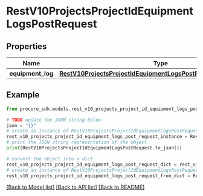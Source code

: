 # RestV10ProjectsProjectIdEquipmentLogsPostRequest


## Properties

Name | Type | Description | Notes
------------ | ------------- | ------------- | -------------
**equipment_log** | [**RestV10ProjectsProjectIdEquipmentLogsPostRequestEquipmentLog**](RestV10ProjectsProjectIdEquipmentLogsPostRequestEquipmentLog.md) |  | 

## Example

```python
from procore_sdk.models.rest_v10_projects_project_id_equipment_logs_post_request import RestV10ProjectsProjectIdEquipmentLogsPostRequest

# TODO update the JSON string below
json = "{}"
# create an instance of RestV10ProjectsProjectIdEquipmentLogsPostRequest from a JSON string
rest_v10_projects_project_id_equipment_logs_post_request_instance = RestV10ProjectsProjectIdEquipmentLogsPostRequest.from_json(json)
# print the JSON string representation of the object
print(RestV10ProjectsProjectIdEquipmentLogsPostRequest.to_json())

# convert the object into a dict
rest_v10_projects_project_id_equipment_logs_post_request_dict = rest_v10_projects_project_id_equipment_logs_post_request_instance.to_dict()
# create an instance of RestV10ProjectsProjectIdEquipmentLogsPostRequest from a dict
rest_v10_projects_project_id_equipment_logs_post_request_from_dict = RestV10ProjectsProjectIdEquipmentLogsPostRequest.from_dict(rest_v10_projects_project_id_equipment_logs_post_request_dict)
```
[[Back to Model list]](../README.md#documentation-for-models) [[Back to API list]](../README.md#documentation-for-api-endpoints) [[Back to README]](../README.md)


